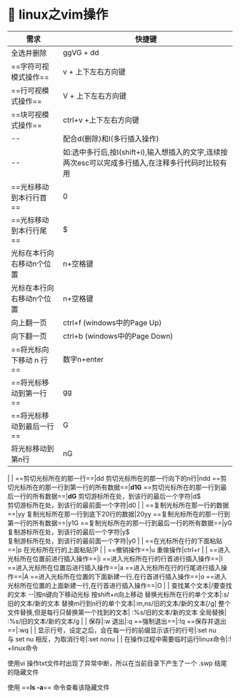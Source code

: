 # :green_book: linux之vim操作

需求 | 快捷键
---|---
全选并删除| ggVG + dd
==字符可视模式操作==| v   + 上下左右方向键
==行可视模式操作==| V     + 上下左右方向键
==块可视模式操作==| ctrl+v  +上下左右方向键
--|配合d(删除)和I(多行插入操作)
--|如:选中多行后,按I(shift+i),输入想插入的文字,连续按两次esc可以完成多行插入,在注释多行代码时比较有用
==光标移动到本行行首==|0
==光标移动到本行行尾==|$
光标在本行向右移动n个位置| n+空格键
光标在本行向右移动n个位置| n+空格键
向上翻一页|ctrl+f (windows中的Page Up)
向下翻一页|ctrl+b (windows中的Page Down)
==将光标向下移动 n 行==|数字n+enter
==将光标移动到第一行==|gg
==将光标移动到最后一行==|G
将光标移动到第n行|nG
|
|
==剪切光标所在的那一行==|dd
剪切光标所在的那一行向下的n行|ndd
==剪切光标所在的那一行到第一行的所有数据==|**d1G**
==剪切光标所在的那一行到最后一行的所有数据==|**dG**
剪切游标所在处，到该行的最后一个字符|d$	
剪切游标所在处，到该行的最前面一个字符|d0
|
|
==复制光标所在那一行的数据==|yy
复制光标所在那一行到底下20行的数据|20yy
==复制光标所在的那一行到第一行的所有数据==|y1G
==复制光标所在的那一行到最后一行的所有数据==|yG
复制游标所在处，到该行的最后一个字符|y$	
复制游标所在处，到该行的最前面一个字符|y0
|
|
==在光标所在行的下面粘贴==|p
在光标所在行的上面粘贴|P
|
|
==撤销操作==|u
重做操作|ctrl+r
|
|
==进入光标所在位置前进行插入操作==|i
==进入光标所在行的行首进行插入操作==|I
==进入光标所在位置后进行插入操作==|a
==进入光标所在行的行尾进行插入操作==|A
==进入光标所在位置的下面新建一行,在行首进行插入操作==|o
==进入光标所在位置的上面新建一行,在行首进行插入操作==|O
|
|
查找某个文本|/要查找的文本 
--|按n键向下移动光标 按shift+n向上移动
替换光标所在行的单个文本|:s/旧的文本/新的文本
替换m行到n行的单个文本|:m,ns/旧的文本/新的文本[/g]
整个文件替换,但是每行只替换第一个找到的文本| :%s/旧的文本/新的文本
全局替换| :%s/旧的文本/新的文本/g
|
|
保存|:w
退出|:q
==强制退出==|:!q
==保存并退出==|:wq
|
|
显示行号，设定之后，会在每一行的前缀显示该行的行号|:set nu	
与 set nu 相反，为取消行号|:set nonu
|
|
在操作过程中需要临时运行linux命令|:! +linux命令


使用vi 操作txt文件时出现了异常中断，所以在当前目录下产生了一个 .swp 结尾的隐藏文件

使用 ==**ls -a**== 命令查看该隐藏文件





